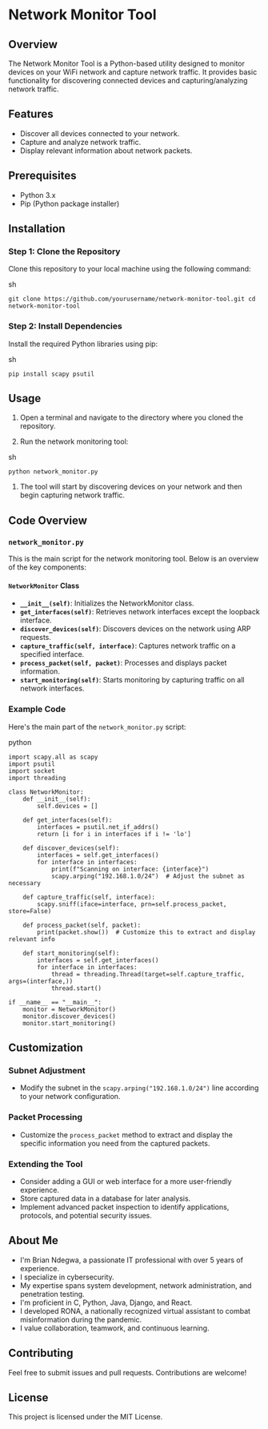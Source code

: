 Network Monitor Tool
====================

Overview
--------

The Network Monitor Tool is a Python-based utility designed to monitor devices on your WiFi network and capture network traffic. It provides basic functionality for discovering connected devices and capturing/analyzing network traffic.

Features
--------

-   Discover all devices connected to your network.
-   Capture and analyze network traffic.
-   Display relevant information about network packets.

Prerequisites
-------------

-   Python 3.x
-   Pip (Python package installer)

Installation
------------

### Step 1: Clone the Repository

Clone this repository to your local machine using the following command:

sh


`git clone https://github.com/yourusername/network-monitor-tool.git
cd network-monitor-tool`

### Step 2: Install Dependencies

Install the required Python libraries using pip:

sh



`pip install scapy psutil`

Usage
-----

1.  Open a terminal and navigate to the directory where you cloned the repository.

2.  Run the network monitoring tool:

sh



`python network_monitor.py`

1.  The tool will start by discovering devices on your network and then begin capturing network traffic.

Code Overview
-------------

### `network_monitor.py`

This is the main script for the network monitoring tool. Below is an overview of the key components:

#### `NetworkMonitor` Class

-   **`__init__(self)`**: Initializes the NetworkMonitor class.
-   **`get_interfaces(self)`**: Retrieves network interfaces except the loopback interface.
-   **`discover_devices(self)`**: Discovers devices on the network using ARP requests.
-   **`capture_traffic(self, interface)`**: Captures network traffic on a specified interface.
-   **`process_packet(self, packet)`**: Processes and displays packet information.
-   **`start_monitoring(self)`**: Starts monitoring by capturing traffic on all network interfaces.

### Example Code

Here's the main part of the `network_monitor.py` script:

python


```
import scapy.all as scapy
import psutil
import socket
import threading

class NetworkMonitor:
    def __init__(self):
        self.devices = []

    def get_interfaces(self):
        interfaces = psutil.net_if_addrs()
        return [i for i in interfaces if i != 'lo']

    def discover_devices(self):
        interfaces = self.get_interfaces()
        for interface in interfaces:
            print(f"Scanning on interface: {interface}")
            scapy.arping("192.168.1.0/24")  # Adjust the subnet as necessary

    def capture_traffic(self, interface):
        scapy.sniff(iface=interface, prn=self.process_packet, store=False)

    def process_packet(self, packet):
        print(packet.show())  # Customize this to extract and display relevant info

    def start_monitoring(self):
        interfaces = self.get_interfaces()
        for interface in interfaces:
            thread = threading.Thread(target=self.capture_traffic, args=(interface,))
            thread.start()

if __name__ == "__main__":
    monitor = NetworkMonitor()
    monitor.discover_devices()
    monitor.start_monitoring()
```

Customization
-------------

### Subnet Adjustment

-   Modify the subnet in the `scapy.arping("192.168.1.0/24")` line according to your network configuration.

### Packet Processing

-   Customize the `process_packet` method to extract and display the specific information you need from the captured packets.

### Extending the Tool

-   Consider adding a GUI or web interface for a more user-friendly experience.
-   Store captured data in a database for later analysis.
-   Implement advanced packet inspection to identify applications, protocols, and potential security issues.

About Me
------------
- I'm Brian Ndegwa, a passionate IT professional with over 5 years of experience.
- I specialize in cybersecurity.
- My expertise spans system development, network administration, and penetration testing.
- I'm proficient in C, Python, Java, Django, and React.
- I developed RONA, a nationally recognized virtual assistant to combat misinformation during the pandemic.
- I value collaboration, teamwork, and continuous learning.

Contributing
------------

Feel free to submit issues and pull requests. Contributions are welcome!

License
-------

This project is licensed under the MIT License.
